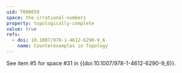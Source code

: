 ```yaml
---
uid: T000659
space: the-irrational-numbers
property: topologically-complete
value: true
refs:
  - doi: 10.1007/978-1-4612-6290-9_6
    name: Counterexamples in Topology
---
```

See item #5 for space #31 in {{doi:10.1007/978-1-4612-6290-9_6}}.
